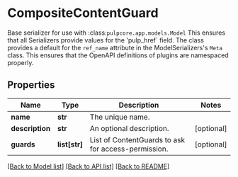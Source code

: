 # CompositeContentGuard

Base serializer for use with :class:`pulpcore.app.models.Model`  This ensures that all Serializers provide values for the 'pulp_href` field.  The class provides a default for the ``ref_name`` attribute in the ModelSerializers's ``Meta`` class. This ensures that the OpenAPI definitions of plugins are namespaced properly.
## Properties
Name | Type | Description | Notes
------------ | ------------- | ------------- | -------------
**name** | **str** | The unique name. | 
**description** | **str** | An optional description. | [optional] 
**guards** | **list[str]** | List of ContentGuards to ask for access-permission. | [optional] 

[[Back to Model list]](../README.md#documentation-for-models) [[Back to API list]](../README.md#documentation-for-api-endpoints) [[Back to README]](../README.md)


